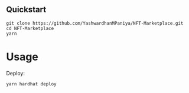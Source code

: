 ## Quickstart

```
git clone https://github.com/YashwardhanMPaniya/NFT-Marketplace.git
cd NFT-Marketplace
yarn
```

# Usage

Deploy:

```
yarn hardhat deploy
```
